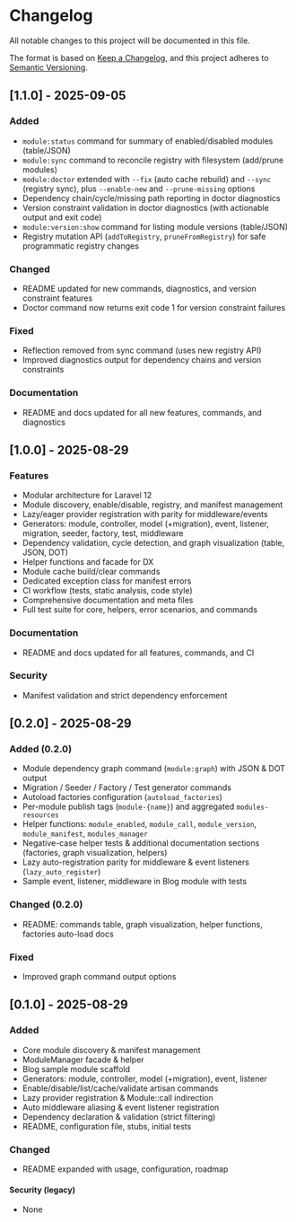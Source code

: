 # Changelog

All notable changes to this project will be documented in this file.

The format is based on [Keep a Changelog](https://keepachangelog.com/en/1.1.0/), and this project adheres to [Semantic Versioning](https://semver.org/spec/v2.0.0.html).



## [1.1.0] - 2025-09-05

### Added

- `module:status` command for summary of enabled/disabled modules (table/JSON)
- `module:sync` command to reconcile registry with filesystem (add/prune modules)
- `module:doctor` extended with `--fix` (auto cache rebuild) and `--sync` (registry sync), plus `--enable-new` and `--prune-missing` options
- Dependency chain/cycle/missing path reporting in doctor diagnostics
- Version constraint validation in doctor diagnostics (with actionable output and exit code)
- `module:version:show` command for listing module versions (table/JSON)
- Registry mutation API (`addToRegistry`, `pruneFromRegistry`) for safe programmatic registry changes

### Changed

- README updated for new commands, diagnostics, and version constraint features
- Doctor command now returns exit code 1 for version constraint failures

### Fixed

- Reflection removed from sync command (uses new registry API)
- Improved diagnostics output for dependency chains and version constraints

### Documentation

- README and docs updated for all new features, commands, and diagnostics

## [1.0.0] - 2025-08-29

### Features

- Modular architecture for Laravel 12
- Module discovery, enable/disable, registry, and manifest management
- Lazy/eager provider registration with parity for middleware/events
- Generators: module, controller, model (+migration), event, listener, migration, seeder, factory, test, middleware
- Dependency validation, cycle detection, and graph visualization (table, JSON, DOT)
- Helper functions and facade for DX
- Module cache build/clear commands
- Dedicated exception class for manifest errors
- CI workflow (tests, static analysis, code style)
- Comprehensive documentation and meta files
- Full test suite for core, helpers, error scenarios, and commands

### Documentation

- README and docs updated for all features, commands, and CI

### Security

- Manifest validation and strict dependency enforcement

## [0.2.0] - 2025-08-29

### Added (0.2.0)

- Module dependency graph command (`module:graph`) with JSON & DOT output
- Migration / Seeder / Factory / Test generator commands
- Autoload factories configuration (`autoload_factories`)
- Per-module publish tags (`module-{name}`) and aggregated `modules-resources`
- Helper functions: `module_enabled`, `module_call`, `module_version`, `module_manifest`, `modules_manager`
- Negative-case helper tests & additional documentation sections (factories, graph visualization, helpers)
- Lazy auto-registration parity for middleware & event listeners (`lazy_auto_register`)
- Sample event, listener, middleware in Blog module with tests

### Changed (0.2.0)

- README: commands table, graph visualization, helper functions, factories auto-load docs

### Fixed

- Improved graph command output options

## [0.1.0] - 2025-08-29

### Added

- Core module discovery & manifest management
- ModuleManager facade & helper
- Blog sample module scaffold
- Generators: module, controller, model (+migration), event, listener
- Enable/disable/list/cache/validate artisan commands
- Lazy provider registration & Module::call indirection
- Auto middleware aliasing & event listener registration
- Dependency declaration & validation (strict filtering)
- README, configuration file, stubs, initial tests

### Changed

- README expanded with usage, configuration, roadmap

#### Security (legacy)

- None
